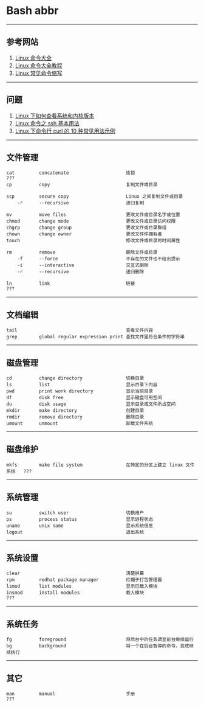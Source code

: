 # Bash abbr
---
## 参考网站
1. [Linux 命令大全](https://www.runoob.com/linux/linux-command-manual.html)
2. [Linux 命令大全教程](https://www.yiibai.com/linux)
3. [Linux 常见命令缩写](https://www.cnblogs.com/xiaochina/p/6432903.html)
---
## 问题
1. [Linux 下如何查看系统和内核版本](https://www.cnblogs.com/lcword/p/5680731.html)
2. [Linux 命令之 ssh 基本用法](https://blog.csdn.net/gaoxilong526/article/details/79757285)
3. [Linux 下命令行 curl 的 10 种常见用法示例](https://www.cnblogs.com/zxqblogrecord/p/8900219.html)
---
## 文件管理
```
cat         concatenate                     连锁                                ???
cp          copy                            复制文件或目录

scp         secure copy                     Linux 之间复制文件或目录
    -r      --recursive                     递归复制
    
mv          move files                      更改文件或目录名字或位置
chmod       change mode                     更改文件或目录访问权限
chgrp       change group                    更改文件或目录群组
chown       change owner                    更改文件件拥有者
touch                                       修改文件或目录的时间属性

rm          remove                          删除文件或目录
    -f      --force                         不存在的文件也不给出提示
    -i      --interactive                   交互式删除
    -r      --recursive                     递归删除
    
ln          link                            链接                                ???
```
---
## 文档编辑
```
tail                                        查看文件内容
grep        global regular expression print 查找文件里符合条件的字符串
```
---
## 磁盘管理
```
cd          change directory                切换目录
ls          list                            显示目录下内容
pwd         print work directory            显示当前目录
df          disk free                       显示磁盘可用空间
du          disk usage                      显示目录或文件所占空间
mkdir       make directory                  创建目录
rmdir       remove directory                删除目录
umount      unmount                         卸载文件系统
```
---
## 磁盘维护
```
mkfs        make file system                在特定的分区上建立 linux 文件系统   ???
```
---
## 系统管理
```
su          switch user                     切换用户
ps          process status                  显示进程状态
uname       unix name                       显示系统信息
logout                                      退出系统
```
---
## 系统设置
```
clear                                       清楚屏幕
rpm         redhat package manager          红帽子打包管理器
lsmod       list modules                    显示已载入模块
insmod      install modules                 载入模块                            ???
```
---
## 系统任务
```
fg          foreground                      将后台中的任务调至前台继续运行
bg          background                      将一个在后台暂停的命令，变成继续执行
```
---
## 其它
```
man         manual                          手册                                ???
```